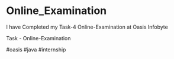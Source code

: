 # Online_Examination
I have Completed my Task-4 Online-Examination at 
Oasis Infobyte

Task -  Online-Examination

#oasis #java #internship

